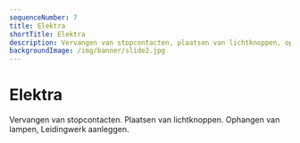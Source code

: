 ```yaml
---
sequenceNumber: 7
title: Elektra  
shortTitle: Elektra
description: Vervangen van stopcontacten, plaatsen van lichtknoppen, ophangen van lampen, leidingwerk aanleggen
backgroundImage: /img/banner/slide2.jpg
---
```

# Elektra

Vervangen van stopcontacten. Plaatsen van lichtknoppen. Ophangen van lampen, Leidingwerk aanleggen.